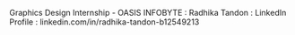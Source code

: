 
Graphics Design Internship - OASIS INFOBYTE :
Radhika Tandon :
LinkedIn Profile : linkedin.com/in/radhika-tandon-b12549213
